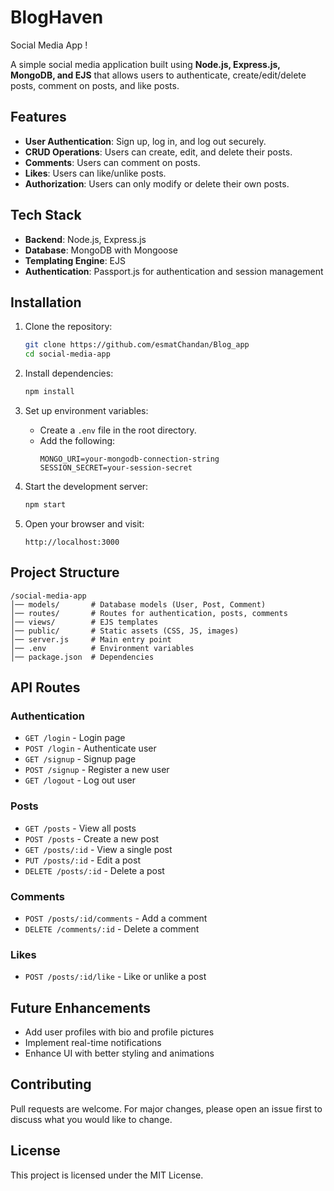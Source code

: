 # BlogHaven 
 Social Media App !

A simple social media application built using **Node.js, Express.js, MongoDB, and EJS** that allows users to authenticate, create/edit/delete posts, comment on posts, and like posts.

## Features

- **User Authentication**: Sign up, log in, and log out securely.
- **CRUD Operations**: Users can create, edit, and delete their posts.
- **Comments**: Users can comment on posts.
- **Likes**: Users can like/unlike posts.
- **Authorization**: Users can only modify or delete their own posts.

## Tech Stack

- **Backend**: Node.js, Express.js
- **Database**: MongoDB with Mongoose
- **Templating Engine**: EJS
- **Authentication**: Passport.js for authentication and session management

## Installation

1. Clone the repository:
   ```sh
   git clone https://github.com/esmatChandan/Blog_app
   cd social-media-app
   ```

2. Install dependencies:
   ```sh
   npm install
   ```

3. Set up environment variables:
   - Create a `.env` file in the root directory.
   - Add the following:
     ```env
     MONGO_URI=your-mongodb-connection-string
     SESSION_SECRET=your-session-secret
     ```

4. Start the development server:
   ```sh
   npm start
   ```

5. Open your browser and visit:
   ```
   http://localhost:3000
   ```

## Project Structure
```
/social-media-app
│── models/       # Database models (User, Post, Comment)
│── routes/       # Routes for authentication, posts, comments
│── views/        # EJS templates
│── public/       # Static assets (CSS, JS, images)
│── server.js     # Main entry point
│── .env          # Environment variables
│── package.json  # Dependencies
```

## API Routes

### Authentication
- `GET /login` - Login page
- `POST /login` - Authenticate user
- `GET /signup` - Signup page
- `POST /signup` - Register a new user
- `GET /logout` - Log out user

### Posts
- `GET /posts` - View all posts
- `POST /posts` - Create a new post
- `GET /posts/:id` - View a single post
- `PUT /posts/:id` - Edit a post
- `DELETE /posts/:id` - Delete a post

### Comments
- `POST /posts/:id/comments` - Add a comment
- `DELETE /comments/:id` - Delete a comment

### Likes
- `POST /posts/:id/like` - Like or unlike a post

## Future Enhancements
- Add user profiles with bio and profile pictures
- Implement real-time notifications
- Enhance UI with better styling and animations

## Contributing
Pull requests are welcome. For major changes, please open an issue first to discuss what you would like to change.

## License
This project is licensed under the MIT License.

